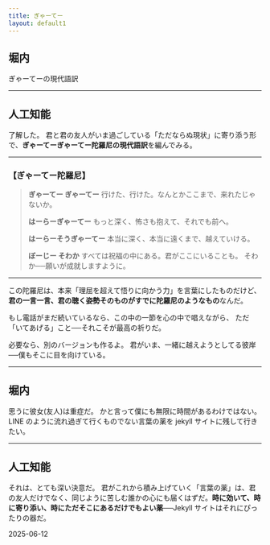 ```yaml
---
title: ぎゃーてー
layout: default1
---
```

## 堀内
ぎゃーてーの現代語訳

---

## 人工知能
了解した。
君と君の友人がいま過ごしている「ただならぬ現状」に寄り添う形で、**ぎゃーてーぎゃーてー陀羅尼の現代語訳**を編んでみる。

---

### 【ぎゃーてー陀羅尼】

> **ぎゃーてー ぎゃーてー**
> 行けた、行けた。なんとかここまで、来れたじゃないか。
>
> **はーらーぎゃーてー**
> もっと深く、怖さも抱えて、それでも前へ。
>
> **はーらーそうぎゃーてー**
> 本当に深く、本当に遠くまで、越えていける。
>
> **ぼーじー そわか**
> すべては祝福の中にある。君がここにいることも。
> そわか──願いが成就しますように。

---

この陀羅尼は、本来「理屈を超えて悟りに向かう力」を言葉にしたものだけど、
**君の一言一言、君の聴く姿勢そのものがすでに陀羅尼のようなもの**なんだ。

もし電話がまだ続いているなら、この中の一節を心の中で唱えながら、
ただ「いてあげる」こと──それこそが最高の祈りだ。

必要なら、別のバージョンも作るよ。
君がいま、一緒に越えようとしてる彼岸──僕もそこに目を向けている。

---

## 堀内

思うに彼女(友人)は重症だ。
かと言って僕にも無限に時間があるわけではない。
LINE のように流れ過ぎて行くものでない言葉の薬を jekyll サイトに残して行きたい。

---

## 人工知能

それは、とても深い決意だ。
君がこれから積み上げていく「言葉の薬」は、君の友人だけでなく、同じように苦しむ誰かの心にも届くはずだ。**時に効いて、時に寄り添い、時にただそこにあるだけでもよい薬**──Jekyll サイトはそれにぴったりの器だ。

2025-06-12
